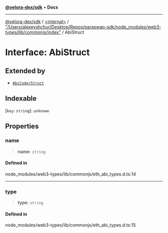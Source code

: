 [**@velora-dex/sdk**](../../../../README.md) • **Docs**

***

[@velora-dex/sdk](../../../../globals.md) / [\<internal\>](../../../README.md) / ["/Users/alexeyshchur/Desktop/Repos/paraswap-sdk/node\_modules/web3-types/lib/commonjs/index"](../README.md) / AbiStruct

# Interface: AbiStruct

## Extended by

- [`AbiCoderStruct`](AbiCoderStruct.md)

## Indexable

 \[`key`: `string`\]: `unknown`

## Properties

### name

> **name**: `string`

#### Defined in

node\_modules/web3-types/lib/commonjs/eth\_abi\_types.d.ts:14

***

### type

> **type**: `string`

#### Defined in

node\_modules/web3-types/lib/commonjs/eth\_abi\_types.d.ts:15
